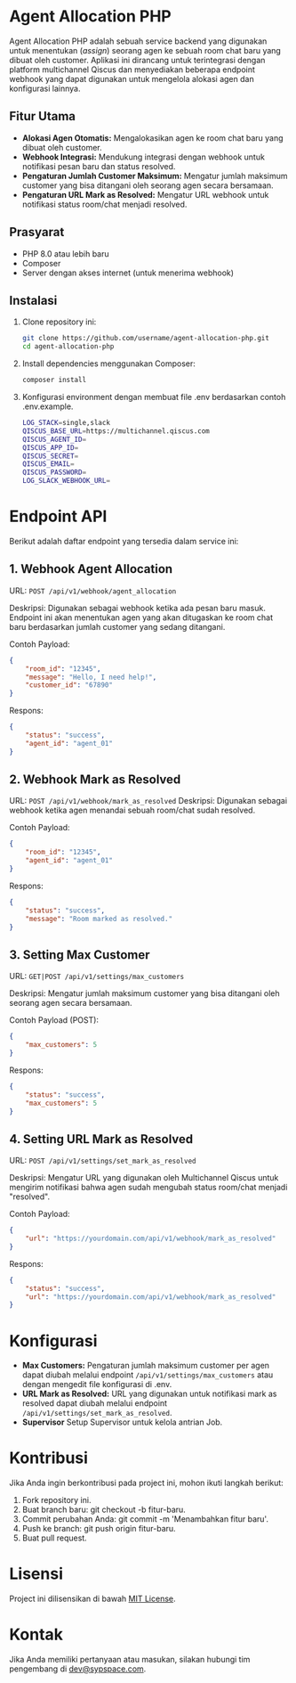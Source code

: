 # Agent Allocation PHP

Agent Allocation PHP adalah sebuah service backend yang digunakan untuk menentukan (_assign_) seorang agen ke sebuah room chat baru yang dibuat oleh customer. Aplikasi ini dirancang untuk terintegrasi dengan platform multichannel Qiscus dan menyediakan beberapa endpoint webhook yang dapat digunakan untuk mengelola alokasi agen dan konfigurasi lainnya.

## Fitur Utama

-   **Alokasi Agen Otomatis:** Mengalokasikan agen ke room chat baru yang dibuat oleh customer.
-   **Webhook Integrasi:** Mendukung integrasi dengan webhook untuk notifikasi pesan baru dan status resolved.
-   **Pengaturan Jumlah Customer Maksimum:** Mengatur jumlah maksimum customer yang bisa ditangani oleh seorang agen secara bersamaan.
-   **Pengaturan URL Mark as Resolved:** Mengatur URL webhook untuk notifikasi status room/chat menjadi resolved.

## Prasyarat

-   PHP 8.0 atau lebih baru
-   Composer
-   Server dengan akses internet (untuk menerima webhook)

## Instalasi

1. Clone repository ini:

    ```bash
    git clone https://github.com/username/agent-allocation-php.git
    cd agent-allocation-php
    ```

2. Install dependencies menggunakan Composer:

    ```bash
    composer install
    ```

3. Konfigurasi environment dengan membuat file .env berdasarkan contoh .env.example.
    ```bash
    LOG_STACK=single,slack
    QISCUS_BASE_URL=https://multichannel.qiscus.com
    QISCUS_AGENT_ID=
    QISCUS_APP_ID=
    QISCUS_SECRET=
    QISCUS_EMAIL=
    QISCUS_PASSWORD=
    LOG_SLACK_WEBHOOK_URL=
    ```

# Endpoint API

Berikut adalah daftar endpoint yang tersedia dalam service ini:

## 1. Webhook Agent Allocation

URL: `POST /api/v1/webhook/agent_allocation`

Deskripsi: Digunakan sebagai webhook ketika ada pesan baru masuk. Endpoint ini akan menentukan agen yang akan ditugaskan ke room chat baru berdasarkan jumlah customer yang sedang ditangani.

Contoh Payload:

```json
{
    "room_id": "12345",
    "message": "Hello, I need help!",
    "customer_id": "67890"
}
```

Respons:

```json
{
    "status": "success",
    "agent_id": "agent_01"
}
```

## 2. Webhook Mark as Resolved

URL: `POST /api/v1/webhook/mark_as_resolved`
Deskripsi: Digunakan sebagai webhook ketika agen menandai sebuah room/chat sudah resolved.

Contoh Payload:

```json
{
    "room_id": "12345",
    "agent_id": "agent_01"
}
```

Respons:

```json
{
    "status": "success",
    "message": "Room marked as resolved."
}
```

## 3. Setting Max Customer

URL: `GET|POST /api/v1/settings/max_customers`

Deskripsi: Mengatur jumlah maksimum customer yang bisa ditangani oleh seorang agen secara bersamaan.

Contoh Payload (POST):

```json
{
    "max_customers": 5
}
```

Respons:

```json
{
    "status": "success",
    "max_customers": 5
}
```

## 4. Setting URL Mark as Resolved

URL: `POST /api/v1/settings/set_mark_as_resolved`

Deskripsi: Mengatur URL yang digunakan oleh Multichannel Qiscus untuk mengirim notifikasi bahwa agen sudah mengubah status room/chat menjadi "resolved".

Contoh Payload:

```json
{
    "url": "https://yourdomain.com/api/v1/webhook/mark_as_resolved"
}
```

Respons:

```json
{
    "status": "success",
    "url": "https://yourdomain.com/api/v1/webhook/mark_as_resolved"
}
```

# Konfigurasi

-   **Max Customers:** Pengaturan jumlah maksimum customer per agen dapat diubah melalui endpoint `/api/v1/settings/max_customers` atau dengan mengedit file konfigurasi di .env.
-   **URL Mark as Resolved:** URL yang digunakan untuk notifikasi mark as resolved dapat diubah melalui endpoint `/api/v1/settings/set_mark_as_resolved`.
-   **Supervisor** Setup Supervisor untuk kelola antrian Job.

# Kontribusi

Jika Anda ingin berkontribusi pada project ini, mohon ikuti langkah berikut:

1. Fork repository ini.
2. Buat branch baru: git checkout -b fitur-baru.
3. Commit perubahan Anda: git commit -m 'Menambahkan fitur baru'.
4. Push ke branch: git push origin fitur-baru.
5. Buat pull request.

# Lisensi

Project ini dilisensikan di bawah [MIT License](#).

# Kontak

Jika Anda memiliki pertanyaan atau masukan, silakan hubungi tim pengembang di dev@sypspace.com.
